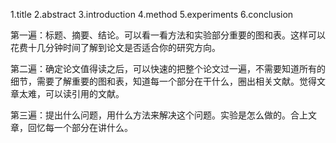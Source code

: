 1.title
2.abstract
3.introduction
4.method
5.experiments
6.conclusion

第一遍：标题、摘要、结论。可以看一看方法和实验部分重要的图和表。这样可以花费十几分钟时间了解到论文是否适合你的研究方向。

第二遍：确定论文值得读之后，可以快速的把整个论文过一遍，不需要知道所有的细节，需要了解重要的图和表，知道每一个部分在干什么，圈出相关文献。觉得文章太难，可以读引用的文献。

第三遍：提出什么问题，用什么方法来解决这个问题。实验是怎么做的。合上文章，回忆每一个部分在讲什么。